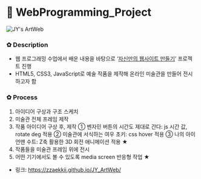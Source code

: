 # 🔮 WebProgramming_Project

![JY's ArtWeb](https://github.com/zzaekkii/WebProgramming_Project/assets/93702146/4b712797-f318-4e3b-9ae2-ad0619d912d8)

 ### ✿ **Description**

- 웹 프로그래밍 수업에서 배운 내용을 바탕으로 ‘[자신만의 웹사이트 만들기](http://myweb.kyonggi.ac.kr/users/20170097/project.html)’ 프로젝트 진행
- HTML5, CSS3, JavaScript로 예술 작품을 제작해 온라인 미술관을 만들어 전시하고자 함

### ✿ Process

1. 아이디어 구상과 구조 스케치
2. 미술관 전체 프레임 제작
3. 작품 아이디어 구상 후, 제작
① 벤자민 버튼의 시간도 제대로 간다: js 시간 값, rotate deg 적용
② 미술관에 서식하는 여우 초키: css hover 적용
③ 나의 아이언맨 수트: Z축 활용한 3D 회전 애니메이션 적용 ★
4. 작품들을 미술관 프레임 위에 전시
5. 어떤 기기에서도 볼 수 있도록 media screen 반응형 작업 ★

- 링크: https://zzaekkii.github.io/JY_ArtWeb/
